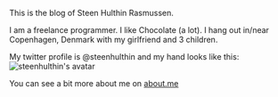 This is the blog of Steen Hulthin Rasmussen.

I am a freelance programmer. I like Chocolate (a lot). I hang out in/near Copenhagen, Denmark with my girlfriend and 3 children.

My twitter profile is @steenhulthin and my hand looks like this: <img src="http://2.gravatar.com/avatar/e166578fc3ab451096c07e0553b58061" alt="steenhulthin's avatar" />

You can see a bit more about me on <a href="http://about.me/steenhulthin" title="about.me" target="about.me">about.me</a>